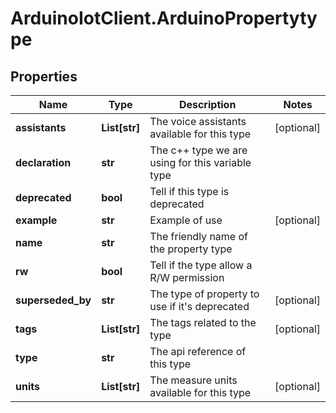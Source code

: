 # ArduinoIotClient.ArduinoPropertytype

## Properties

Name | Type | Description | Notes
------------ | ------------- | ------------- | -------------
**assistants** | **List[str]** | The voice assistants available for this type | [optional] 
**declaration** | **str** | The c++ type we are using for this variable type | 
**deprecated** | **bool** | Tell if this type is deprecated | 
**example** | **str** | Example of use | [optional] 
**name** | **str** | The friendly name of the property type | 
**rw** | **bool** | Tell if the type allow a R/W permission | 
**superseded_by** | **str** | The type of property to use if it&#39;s deprecated | [optional] 
**tags** | **List[str]** | The tags related to the type | [optional] 
**type** | **str** | The api reference of this type | 
**units** | **List[str]** | The measure units available for this type | [optional] 


